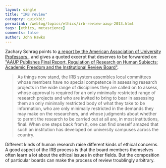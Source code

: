 ```yaml
---
layout: single 
title: "IRB review" 
category: quickbit
permalink: /weblog/topics/ethics/irb-review-aaup-2013.html
tags: [ethics, metascience] 
comments: false 
author: John Hawks 
---
```


Zachary Schrag points to <a href="http://www.aaup.org/report/regulation-research-human-subjects-academic-freedom-and-institutional-review-board">a report by the American Association of University Professors </a>, and gives a quoted excerpt that deserves to be forwarded on: <a href="http://www.institutionalreviewblog.com/2013/03/aaup-publishes-final-report-regulation.html">"AAUP Publishes Final Report, Regulation of Research on Human Subjects: Academic Freedom and the Institutional Review Board"</a>. 

<blockquote>As things now stand, the IRB system assembles local committees whose members have no special competence in assessing research projects in the wide range of disciplines they are called on to assess, whose approval is required for an only minimally restricted range of research projects and who are invited to bring to bear in assessing them an only minimally restricted body of what they take to be information, who are only minimally restricted in the demands they may make on the researchers, and whose judgments about whether to permit the research to be carried out at all are, in most institutions, final. When one steps back from it, one can find oneself amazed that such an institution has developed on university campuses across the country.</blockquote>

Different kinds of human research raise different kinds of ethical concerns. A good aspect of the IRB process is that the board members themselves often learn a lot about the ethical issues in other fields. But the composition of particular boards can make the process of review troublingly arbitrary. 

